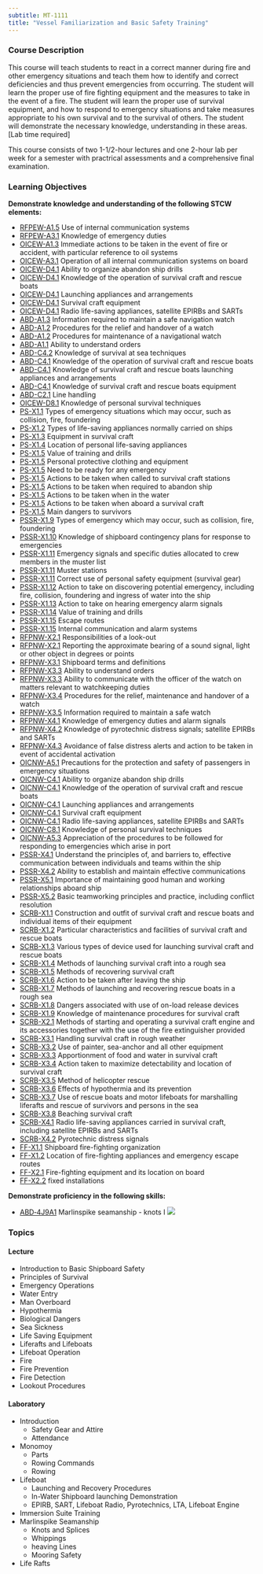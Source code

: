 ```yaml
---
subtitle: MT-1111
title: "Vessel Familiarization and Basic Safety Training"
---
```


### Course Description

This course will teach students to react in a correct manner during fire and other emergency situations and teach them how to identify and correct deficiencies and thus prevent emergencies from occurring. The student will learn the proper use of fire fighting equipment and the measures to take in the event of a fire. The student will learn the proper use of survival equipment, and how to respond to emergency situations and take measures appropriate to his own survival and to the survival of others. The student will demonstrate the necessary knowledge, understanding in these areas. [Lab time required]

This course consists of two 1-1/2-hour lectures and one 2-hour lab per week for a semester with practrical assessments and a comprehensive final examination.


### Learning Objectives

**Demonstrate knowledge and understanding of the following STCW elements:**

* [RFPEW-A1.5]({{site.baseurl}}/tables/34.html#RFPEW-A1.5) Use of internal communication systems
* [RFPEW-A3.1]({{site.baseurl}}/tables/34.html#RFPEW-A3.1) Knowledge of emergency duties
* [OICEW-A1.3]({{site.baseurl}}/tables/31.html#OICEW-A1.3) Immediate actions to be taken in the event of fire or accident, with particular reference to oil systems
* [OICEW-A3.1]({{site.baseurl}}/tables/31.html#OICEW-A3.1) Operation of all internal communication systems on board
* [OICEW-D4.1]({{site.baseurl}}/tables/31.html#OICEW-D4.1) Ability to organize abandon ship drills 
* [OICEW-D4.1]({{site.baseurl}}/tables/31.html#OICEW-D4.1) Knowledge of the operation of survival craft and rescue boats 
* [OICEW-D4.1]({{site.baseurl}}/tables/31.html#OICEW-D4.1) Launching appliances and arrangements
* [OICEW-D4.1]({{site.baseurl}}/tables/31.html#OICEW-D4.1) Survival craft equipment
* [OICEW-D4.1]({{site.baseurl}}/tables/31.html#OICEW-D4.1) Radio life-saving appliances, satellite EPIRBs and SARTs
* [ABD-A1.3]({{site.baseurl}}/tables/25.html#ABD-A1.3) Information required to maintain a safe navigation watch
* [ABD-A1.2]({{site.baseurl}}/tables/25.html#ABD-A1.2) Procedures for the relief and handover of a watch
* [ABD-A1.2]({{site.baseurl}}/tables/25.html#ABD-A1.2) Procedures for maintenance of a navigational watch
* [ABD-A1.1]({{site.baseurl}}/tables/25.html#ABD-A1.1) Ability to understand orders 
* [ABD-C4.2]({{site.baseurl}}/tables/25.html#ABD-C4.2) Knowledge of survival at sea techniques
* [ABD-C4.1]({{site.baseurl}}/tables/25.html#ABD-C4.1) Knowledge of the operation of survival craft and rescue boats
* [ABD-C4.1]({{site.baseurl}}/tables/25.html#ABD-C4.1) Knowledge of survival craft and rescue boats launching appliances and arrangements
* [ABD-C4.1]({{site.baseurl}}/tables/25.html#ABD-C4.1) Knowledge of survival craft and rescue boats equipment
* [ABD-C2.1]({{site.baseurl}}/tables/25.html#ABD-C2.1) Line handling
* [OICEW-D8.1]({{site.baseurl}}/tables/31.html#OICEW-D8.1) Knowledge of personal survival techniques
* [PS-X1.1]({{site.baseurl}}/tables/611.html#PS-X1.1) Types of emergency situations which may occur, such as collision, fire, foundering
* [PS-X1.2]({{site.baseurl}}/tables/611.html#PS-X1.2) Types of life-saving appliances normally carried on ships
* [PS-X1.3]({{site.baseurl}}/tables/611.html#PS-X1.3) Equipment in survival craft
* [PS-X1.4]({{site.baseurl}}/tables/611.html#PS-X1.4) Location of personal life-saving appliances
* [PS-X1.5]({{site.baseurl}}/tables/611.html#PS-X1.5) Value of training and drills
* [PS-X1.5]({{site.baseurl}}/tables/611.html#PS-X1.5) Personal protective clothing and equipment
* [PS-X1.5]({{site.baseurl}}/tables/611.html#PS-X1.5) Need to be ready for any emergency 
* [PS-X1.5]({{site.baseurl}}/tables/611.html#PS-X1.5) Actions to be taken when called to survival craft stations
* [PS-X1.5]({{site.baseurl}}/tables/611.html#PS-X1.5) Actions to be taken when required to abandon ship
* [PS-X1.5]({{site.baseurl}}/tables/611.html#PS-X1.5) Actions to be taken when in the water
* [PS-X1.5]({{site.baseurl}}/tables/611.html#PS-X1.5) Actions to be taken when aboard a survival craft 
* [PS-X1.5]({{site.baseurl}}/tables/611.html#PS-X1.5) Main dangers to survivors
* [PSSR-X1.9]({{site.baseurl}}/tables/614.html#PSSR-X1.9) Types of emergency which may occur, such as collision, fire, foundering
* [PSSR-X1.10]({{site.baseurl}}/tables/614.html#PSSR-X1.10) Knowledge of shipboard contingency plans for response to emergencies
* [PSSR-X1.11]({{site.baseurl}}/tables/614.html#PSSR-X1.11) Emergency signals and specific duties allocated to crew members in the muster list
* [PSSR-X1.11]({{site.baseurl}}/tables/614.html#PSSR-X1.11) Muster stations
* [PSSR-X1.11]({{site.baseurl}}/tables/614.html#PSSR-X1.11) Correct use of personal safety equipment (survival gear)
* [PSSR-X1.12]({{site.baseurl}}/tables/614.html#PSSR-X1.12) Action to take on discovering potential emergency, including fire, collision, foundering and ingress of water into the ship
* [PSSR-X1.13]({{site.baseurl}}/tables/614.html#PSSR-X1.13) Action to take on hearing emergency alarm signals
* [PSSR-X1.14]({{site.baseurl}}/tables/614.html#PSSR-X1.14) Value of training and drills
* [PSSR-X1.15]({{site.baseurl}}/tables/614.html#PSSR-X1.15) Escape routes
* [PSSR-X1.15]({{site.baseurl}}/tables/614.html#PSSR-X1.15) Internal communication and alarm systems
* [RFPNW-X2.1]({{site.baseurl}}/tables/24.html#RFPNW-X2.1) Responsibilities of a look-out
* [RFPNW-X2.1]({{site.baseurl}}/tables/24.html#RFPNW-X2.1) Reporting the approximate bearing of a sound signal, light or other object in degrees or points
* [RFPNW-X3.1]({{site.baseurl}}/tables/24.html#RFPNW-X3.1) Shipboard terms and definitions
* [RFPNW-X3.3]({{site.baseurl}}/tables/24.html#RFPNW-X3.3) Ability to understand orders
* [RFPNW-X3.3]({{site.baseurl}}/tables/24.html#RFPNW-X3.3) Ability to communicate with the officer of the watch on matters relevant to watchkeeping duties
* [RFPNW-X3.4]({{site.baseurl}}/tables/24.html#RFPNW-X3.4) Procedures for the relief, maintenance and handover of a watch
* [RFPNW-X3.5]({{site.baseurl}}/tables/24.html#RFPNW-X3.5) Information required to maintain a safe watch
* [RFPNW-X4.1]({{site.baseurl}}/tables/24.html#RFPNW-X4.1) Knowledge of emergency duties and alarm signals
* [RFPNW-X4.2]({{site.baseurl}}/tables/24.html#RFPNW-X4.2) Knowledge of pyrotechnic distress signals; satellite EPIRBs and SARTs
* [RFPNW-X4.3]({{site.baseurl}}/tables/24.html#RFPNW-X4.3) Avoidance of false distress alerts and action to be taken in event of accidental activation
* [OICNW-A5.1]({{site.baseurl}}/tables/21.html#OICNW-A5.1) Precautions for the protection and safety of passengers in emergency situations
* [OICNW-C4.1]({{site.baseurl}}/tables/21.html#OICNW-C4.1) Ability to organize abandon ship drills
* [OICNW-C4.1]({{site.baseurl}}/tables/21.html#OICNW-C4.1) Knowledge of the operation of survival craft and rescue boats
* [OICNW-C4.1]({{site.baseurl}}/tables/21.html#OICNW-C4.1) Launching appliances and arrangements
* [OICNW-C4.1]({{site.baseurl}}/tables/21.html#OICNW-C4.1) Survival craft equipment
* [OICNW-C4.1]({{site.baseurl}}/tables/21.html#OICNW-C4.1) Radio life-saving appliances, satellite EPIRBs and SARTs
* [OICNW-C8.1]({{site.baseurl}}/tables/21.html#OICNW-C8.1) Knowledge of personal survival techniques
* [OICNW-A5.3]({{site.baseurl}}/tables/21.html#OICNW-A5.3) Appreciation of the procedures to be followed for responding to emergencies which arise in port
* [PSSR-X4.1]({{site.baseurl}}/tables/614.html#PSSR-X4.1) Understand the principles of, and barriers to, effective communication between individuals and teams within the ship
* [PSSR-X4.2]({{site.baseurl}}/tables/614.html#PSSR-X4.2) Ability to establish and maintain effective communications
* [PSSR-X5.1]({{site.baseurl}}/tables/614.html#PSSR-X5.1) Importance of maintaining good human and working relationships aboard ship
* [PSSR-X5.2]({{site.baseurl}}/tables/614.html#PSSR-X5.2) Basic teamworking principles and practice, including conflict resolution
* [SCRB-X1.1]({{site.baseurl}}/tables/621.html#SCRB-X1.1) Construction and outfit of survival craft and rescue boats and individual items of their equipment
* [SCRB-X1.2]({{site.baseurl}}/tables/621.html#SCRB-X1.2) Particular characteristics and facilities of survival craft and rescue boats
* [SCRB-X1.3]({{site.baseurl}}/tables/621.html#SCRB-X1.3) Various types of device used for launching survival craft and rescue boats
* [SCRB-X1.4]({{site.baseurl}}/tables/621.html#SCRB-X1.4) Methods of launching survival craft into a rough sea
* [SCRB-X1.5]({{site.baseurl}}/tables/621.html#SCRB-X1.5) Methods of recovering survival craft
* [SCRB-X1.6]({{site.baseurl}}/tables/621.html#SCRB-X1.6) Action to be taken after leaving the ship
* [SCRB-X1.7]({{site.baseurl}}/tables/621.html#SCRB-X1.7) Methods of launching and recovering rescue boats in a rough sea
* [SCRB-X1.8]({{site.baseurl}}/tables/621.html#SCRB-X1.8) Dangers associated with use of on-load release devices
* [SCRB-X1.9]({{site.baseurl}}/tables/621.html#SCRB-X1.9) Knowledge of maintenance procedures for survival craft
* [SCRB-X2.1]({{site.baseurl}}/tables/621.html#SCRB-X2.1) Methods of starting and operating a survival craft engine and its accessories together with the use of the fire extinguisher provided
* [SCRB-X3.1]({{site.baseurl}}/tables/621.html#SCRB-X3.1) Handling survival craft in rough weather
* [SCRB-X3.2]({{site.baseurl}}/tables/621.html#SCRB-X3.2) Use of painter, sea-anchor and all other equipment
* [SCRB-X3.3]({{site.baseurl}}/tables/621.html#SCRB-X3.3) Apportionment of food and water in survival craft
* [SCRB-X3.4]({{site.baseurl}}/tables/621.html#SCRB-X3.4) Action taken to maximize detectability and location of survival craft
* [SCRB-X3.5]({{site.baseurl}}/tables/621.html#SCRB-X3.5) Method of helicopter rescue
* [SCRB-X3.6]({{site.baseurl}}/tables/621.html#SCRB-X3.6) Effects of hypothermia and its prevention
* [SCRB-X3.7]({{site.baseurl}}/tables/621.html#SCRB-X3.7) Use of rescue boats and motor lifeboats for marshalling liferafts and rescue of survivors and persons in the sea
* [SCRB-X3.8]({{site.baseurl}}/tables/621.html#SCRB-X3.8) Beaching survival craft
* [SCRB-X4.1]({{site.baseurl}}/tables/621.html#SCRB-X4.1) Radio life-saving appliances carried in survival craft, including satellite EPIRBs and SARTs
* [SCRB-X4.2]({{site.baseurl}}/tables/621.html#SCRB-X4.2) Pyrotechnic distress signals
* [FF-X1.1]({{site.baseurl}}/tables/612.html#FF-X1.1) Shipboard fire-fighting organization
* [FF-X1.2]({{site.baseurl}}/tables/612.html#FF-X1.2) Location of fire-fighting appliances and emergency escape routes
* [FF-X2.1]({{site.baseurl}}/tables/612.html#FF-X2.1) Fire-fighting equipment and its location on board
* [FF-X2.2]({{site.baseurl}}/tables/612.html#FF-X2.2) fixed installations

**Demonstrate proficiency in the following skills:**

* [ABD‑4J9A1](ABD-4J9A1) Marlinspike seamanship - knots I ![]({{site.baseurl}}/assets/images/new.jpg)

### Topics

#### Lecture

* Introduction to Basic Shipboard Safety
* Principles of Survival
* Emergency Operations
* Water Entry
* Man Overboard
* Hypothermia
* Biological Dangers
* Sea Sickness
* Life Saving Equipment
* Liferafts and Lifeboats
* Lifeboat Operation
* Fire
* Fire Prevention
* Fire Detection
* Lookout Procedures

#### Laboratory

* Introduction
	* Safety Gear and Attire
	* Attendance
* Monomoy
	* Parts
	* Rowing Commands
	* Rowing
* Lifeboat
	* Launching and Recovery Procedures
	* In-Water Shipboard launching Demonstration
	* EPIRB, SART, Lifeboat Radio, Pyrotechnics, LTA, Lifeboat Engine
* Immersion Suite Training
* Marlinspike Seamanship
	* Knots and Splices
	* Whippings
	* heaving Lines
	* Mooring Safety
* Life Rafts




